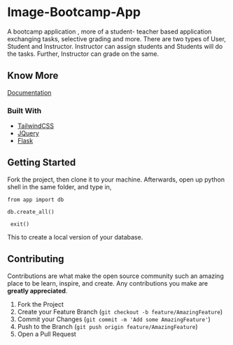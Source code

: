 # Image-Bootcamp-App
A bootcamp application , more of a student- teacher based application exchanging tasks, selective grading and more.
There are two types of User, Student and Instructor. Instructor can assign students and Students will do the tasks. Further, Instructor can grade on the same.
<br>
## Know More
<a href= "https://github.com/rohitmadrileno15/Image-Bootcamp-App/blob/master/Design/IMAGE%20BOOTCAMP%20design%20doc.pdf" > Documentation </a>
<br>
### Built With

* [TailwindCSS](https://tailwindcss.com/docs/)
* [JQuery](https://jquery.com)
* [Flask](https://flask.palletsprojects.com/)

## Getting Started

Fork the project, then clone it to your machine. Afterwards, open up python shell in the same folder, and type in,

<code>from app import db </code>

<code>db.create_all() </code>

<code> exit() </code>

This to create a local version of your database.

## Contributing

Contributions are what make the open source community such an amazing place to be learn, inspire, and create. Any contributions you make are **greatly appreciated**.

1. Fork the Project
2. Create your Feature Branch (`git checkout -b feature/AmazingFeature`)
3. Commit your Changes (`git commit -m 'Add some AmazingFeature'`)
4. Push to the Branch (`git push origin feature/AmazingFeature`)
5. Open a Pull Request
